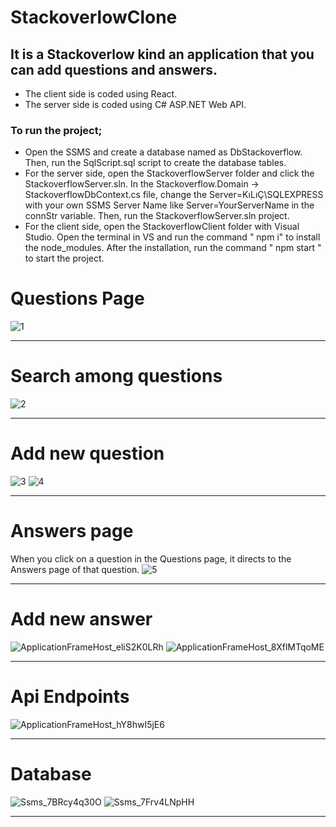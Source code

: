 # StackoverlowClone

## It is a Stackoverlow kind an application that you can add questions and answers.
* The client side is coded using React.
* The server side is coded using C# ASP.NET Web API.

### To run the project;

* Open the SSMS and create a database named as DbStackoverflow. Then, run the SqlScript.sql script to create the database tables.
* For the server side, open the StackoverflowServer folder and click the StackoverflowServer.sln. In the Stackoverflow.Domain -> StackoverflowDbContext.cs file, change the Server=KıLıÇ\\SQLEXPRESS with your own SSMS Server Name like Server=YourServerName in the connStr variable. Then, run the StackoverflowServer.sln project.
* For the client side, open the StackoverflowClient folder with Visual Studio. Open the terminal in VS and run the command " npm i" to install the node_modules. After the installation, run the command " npm start " to start the project.

# Questions Page
![1](https://user-images.githubusercontent.com/58864953/152694047-d5134177-4871-4e7c-ac66-354cbdcf827d.png)
* ***
# Search among questions 
![2](https://user-images.githubusercontent.com/58864953/152694115-7add6404-51eb-4592-a794-52967c797f7f.png)
* ***
# Add new question
![3](https://user-images.githubusercontent.com/58864953/152694178-0493ef9b-99eb-49a3-b821-91e9308cb13f.png)
![4](https://user-images.githubusercontent.com/58864953/152694209-728b50b4-c922-4926-9dad-339e10fbf0f2.png)
* ***
# Answers page
When you click on a question in the Questions page, it directs to the Answers page of that question.
![5](https://user-images.githubusercontent.com/58864953/152694283-d7193c66-8bba-4de4-a9d0-cbb259e3f346.png)
* ***
# Add new answer
![ApplicationFrameHost_eliS2K0LRh](https://user-images.githubusercontent.com/58864953/152694378-420e63cd-6046-4363-a764-3de85686945d.png)
![ApplicationFrameHost_8XflMTqoME](https://user-images.githubusercontent.com/58864953/152694409-3ad7f871-0a50-4388-89b5-0f7b490920cf.png)
* ***
# Api Endpoints
![ApplicationFrameHost_hY8hwI5jE6](https://user-images.githubusercontent.com/58864953/152694435-9b42cce9-935d-49ec-8959-a8ea268e47af.png)
* ***
# Database 
![Ssms_7BRcy4q30O](https://user-images.githubusercontent.com/58864953/152695157-6d4ee686-2260-4d78-93b6-cb5fbd99ad88.png)
![Ssms_7Frv4LNpHH](https://user-images.githubusercontent.com/58864953/152695158-8708fb6e-5d2b-4d63-95a7-da71d7ed44b6.png)
* ***

